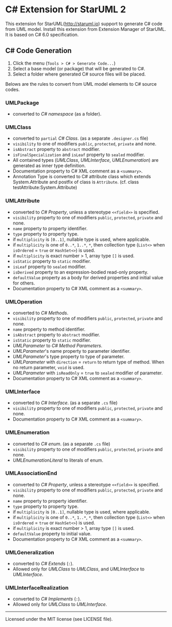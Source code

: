 C# Extension for StarUML 2
============================

This extension for StarUML(http://staruml.io) support to generate C# code from UML model. Install this extension from Extension Manager of StarUML. It is based on C# 6.0 specification.

C# Code Generation
--------------------

1. Click the menu (`Tools > C# > Generate Code...`)
2. Select a base model (or package) that will be generated to C#.
3. Select a folder where generated C# source files will be placed.

Belows are the rules to convert from UML model elements to C# source codes.

### UMLPackage

* converted to _C# namespace_ (as a folder).

### UMLClass

* converted to `partial` _C# Class_. (as a separate `.designer.cs` file)
* `visibility` to one of modifiers `public`, `protected`, `private` and none.
* `isAbstract` property to `abstract` modifier.
* `isFinalSpecialization` and `isLeaf` property to `sealed` modifier.
* All contained types (_UMLClass_, _UMLInterface_, _UMLEnumeration_) are generated as inner type definition.
* Documentation property to C# XML comment as a  `<summary>`.
* Annotation Type is converted to C# attribute class which extends System.Attribute and postfix of class is `Attribute`.
  (cf. class testAttribute:System.Attribute)

### UMLAttribute

* converted to _C# Property_, unless a stereotype `<<field>>` is specified.
* `visibility` property to one of modifiers `public`, `protected`, `private` and none.
* `name` property to property identifier.
* `type` property to property type.
* if `multiplicity` is `[0..1]`, nullable type is used, where applicable.
* if `multiplicity` is one of `0..*`, `1..*`, `*`, then collection type (`List<>` when `isOrdered` = `true` or `HashSet<>`) is used.
* if `multiplicity` is exact number > 1, array type `[]` is used.
* `isStatic` property to `static` modifier.
* `isLeaf` property to `sealed` modifier.
* `isDerived` property to an expression-bodied read-only property.
* `defaultValue` property as a body for derived properties and initial value for others.
* Documentation property to C# XML comment as a  `<summary>`.

### UMLOperation

* converted to _C# Methods_.
* `visibility` property to one of modifiers `public`, `protected`, `private` and none.
* `name` property to method identifier.
* `isAbstract` property to `abstract` modifier.
* `isStatic` property to `static` modifier.
* _UMLParameter_ to _C# Method Parameters_.
* _UMLParameter_'s name property to parameter identifier.
* _UMLParameter_'s type property to type of parameter.
* _UMLParameter_ with `direction` = `return` to return type of method. When no return parameter, `void` is used.
* _UMLParameter_ with `isReadOnly` = `true` to `sealed` modifier of parameter.
* Documentation property to C# XML comment as a  `<summary>`.

### UMLInterface

* converted to _C# Interface_.  (as a separate `.cs` file)
* `visibility` property to one of modifiers `public`, `protected`, `private` and none.
* Documentation property to C# XML comment as a  `<summary>`.

### UMLEnumeration

* converted to _C# enum_.  (as a separate `.cs` file)
* `visibility` property to one of modifiers `public`, `protected`, `private` and none.
* _UMLEnumerationLiteral_ to literals of enum.

### UMLAssociationEnd

* converted to _C# Property_, unless a stereotype `<<field>>` is specified.
* `visibility` property to one of modifiers `public`, `protected`, `private` and none.
* `name` property to property identifier.
* `type` property to property type.
* if `multiplicity` is `[0..1]`, nullable type is used, where applicable.
* if `multiplicity` is one of `0..*`, `1..*`, `*`, then collection type (`List<>` when `isOrdered` = `true` or `HashSet<>`) is used.
* if `multiplicity` is exact number > 1, array type `[]` is used.
* `defaultValue` property to initial value.
* Documentation property to C# XML comment as a  `<summary>`.

### UMLGeneralization

* converted to _C# Extends_ (`:`).
* Allowed only for _UMLClass_ to _UMLClass_, and _UMLInterface_ to _UMLInterface_.

### UMLInterfaceRealization

* converted to _C# Implements_ (`:`).
* Allowed only for _UMLClass_ to _UMLInterface_.

---

Licensed under the MIT license (see LICENSE file).
